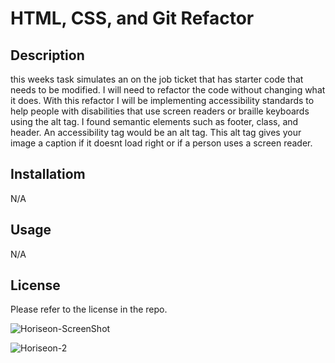 # HTML, CSS, and Git Refactor

## Description

this weeks task simulates an on the job ticket that has starter code that needs to be modified. I will need to refactor the code without changing what it does. With this refactor I will be implementing accessibility standards to help people with disabilities that use screen readers or braille keyboards using the alt tag. I found semantic elements such as footer, class, and header. An accessibility tag would be an alt tag. This alt tag gives your image a caption if it doesnt load right or if a person uses a screen reader. 

## Installatiom

N/A

## Usage

N/A

## License 

Please refer to the license in the repo.


![Horiseon-ScreenShot](https://user-images.githubusercontent.com/108101478/190520078-bbcd440f-87bd-494a-89ee-de12367f5fc6.JPG)


![Horiseon-2](https://user-images.githubusercontent.com/108101478/190520080-f49b6280-2d52-4fbd-b5c1-2ba830ca340d.JPG)
